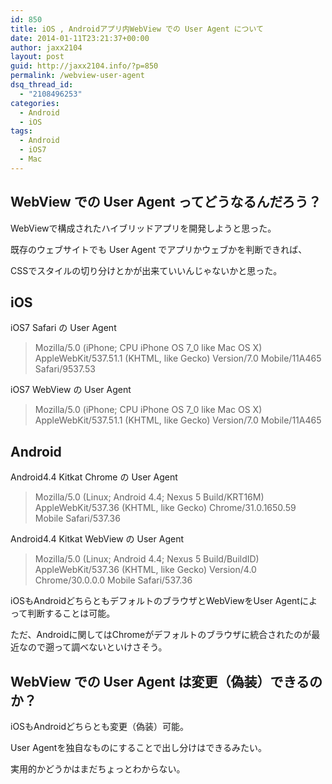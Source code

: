 ```yaml
---
id: 850
title: iOS , Androidアプリ内WebView での User Agent について
date: 2014-01-11T23:21:37+00:00
author: jaxx2104
layout: post
guid: http://jaxx2104.info/?p=850
permalink: /webview-user-agent
dsq_thread_id:
  - "2108496253"
categories:
  - Android
  - iOS
tags:
  - Android
  - iOS7
  - Mac
---
```

## WebView での User Agent ってどうなるんだろう？

WebViewで構成されたハイブリッドアプリを開発しようと思った。
  
既存のウェブサイトでも User Agent でアプリかウェブかを判断できれば、
  
CSSでスタイルの切り分けとかが出来ていいんじゃないかと思った。 

## iOS

iOS7 Safari の User Agent

> Mozilla/5.0 (iPhone; CPU iPhone OS 7_0 like Mac OS X) AppleWebKit/537.51.1 (KHTML, like Gecko) Version/7.0 Mobile/11A465 Safari/9537.53 

iOS7 WebView の User Agent

> Mozilla/5.0 (iPhone; CPU iPhone OS 7_0 like Mac OS X) AppleWebKit/537.51.1 (KHTML, like Gecko) Version/7.0 Mobile/11A465 

<!--more-->

## Android

Android4.4 Kitkat Chrome の User Agent

> Mozilla/5.0 (Linux; Android 4.4; Nexus 5 Build/KRT16M) AppleWebKit/537.36 (KHTML, like Gecko) Chrome/31.0.1650.59 Mobile Safari/537.36 

Android4.4 Kitkat WebView の User Agent

> Mozilla/5.0 (Linux; Android 4.4; Nexus 5 Build/BuildID) AppleWebKit/537.36 (KHTML, like Gecko) Version/4.0 Chrome/30.0.0.0 Mobile Safari/537.36 

iOSもAndroidどちらともデフォルトのブラウザとWebViewをUser Agentによって判断することは可能。
  
ただ、Androidに関してはChromeがデフォルトのブラウザに統合されたのが最近なので遡って調べないといけさそう。

## WebView での User Agent は変更（偽装）できるのか？

iOSもAndroidどちらとも変更（偽装）可能。
  
User Agentを独自なものにすることで出し分けはできるみたい。
  
実用的かどうかはまだちょっとわからない。